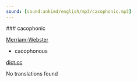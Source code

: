 ```yaml
---
sound: [sound:ankimd/english/mp3/cacophonic.mp3]
---
```


\### cacophonic

[Merriam-Webster](https://www.merriam-webster.com/dictionary/cacophonic)

- cacophonous

[dict.cc](https://www.dict.cc/cacophonic)

No translations found

